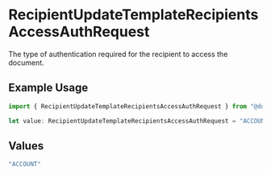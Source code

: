 # RecipientUpdateTemplateRecipientsAccessAuthRequest

The type of authentication required for the recipient to access the document.

## Example Usage

```typescript
import { RecipientUpdateTemplateRecipientsAccessAuthRequest } from "@documenso/sdk-typescript/models/operations";

let value: RecipientUpdateTemplateRecipientsAccessAuthRequest = "ACCOUNT";
```

## Values

```typescript
"ACCOUNT"
```